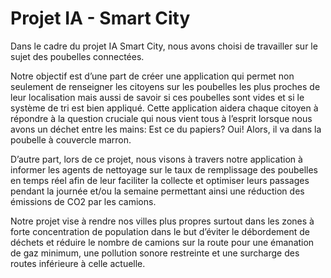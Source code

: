 # Projet IA - Smart City


Dans le cadre du projet IA Smart City, nous avons choisi de travailler sur le sujet des poubelles connectées.

Notre objectif est d’une part de créer une application qui permet non seulement de renseigner les citoyens sur les poubelles les plus proches de leur localisation mais aussi de savoir si ces poubelles sont vides et si le système de tri est bien appliqué. 
Cette application aidera chaque citoyen à répondre à la question cruciale qui nous vient tous à l’esprit lorsque nous avons un déchet entre les mains: Est ce du papiers? Oui! Alors, il va dans la poubelle à couvercle marron.

D’autre part, lors de ce projet, nous visons à travers notre application à informer les agents de nettoyage sur le taux de remplissage des poubelles  en temps réel afin de leur faciliter la collecte et optimiser leurs passages pendant la journée et/ou la semaine permettant ainsi une réduction des émissions de CO2 par les camions. 

Notre projet vise à rendre nos villes plus propres surtout dans les zones à forte concentration de population dans le but d’éviter le débordement de déchets et réduire le nombre de camions sur la route pour une émanation de gaz minimum, une pollution sonore restreinte et une surcharge des routes inférieure à celle actuelle.
